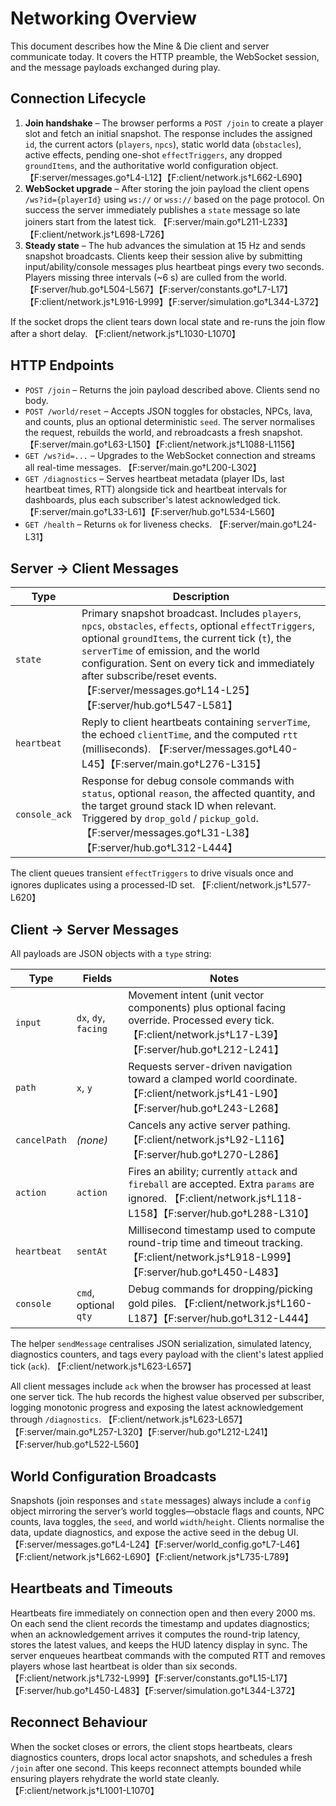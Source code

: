 # Networking Overview

This document describes how the Mine & Die client and server communicate today. It covers the HTTP preamble, the WebSocket session, and the message payloads exchanged during play.

## Connection Lifecycle

1. **Join handshake** – The browser performs a `POST /join` to create a player slot and fetch an initial snapshot. The response includes the assigned `id`, the current actors (`players`, `npcs`), static world data (`obstacles`), active effects, pending one-shot `effectTriggers`, any dropped `groundItems`, and the authoritative world configuration object. 【F:server/messages.go†L4-L12】【F:client/network.js†L662-L690】
2. **WebSocket upgrade** – After storing the join payload the client opens `/ws?id={playerId}` using `ws://` or `wss://` based on the page protocol. On success the server immediately publishes a `state` message so late joiners start from the latest tick. 【F:server/main.go†L211-L233】【F:client/network.js†L698-L726】
3. **Steady state** – The hub advances the simulation at 15 Hz and sends snapshot broadcasts. Clients keep their session alive by submitting input/ability/console messages plus heartbeat pings every two seconds. Players missing three intervals (~6 s) are culled from the world. 【F:server/hub.go†L504-L567】【F:server/constants.go†L7-L17】【F:client/network.js†L916-L999】【F:server/simulation.go†L344-L372】

If the socket drops the client tears down local state and re-runs the join flow after a short delay. 【F:client/network.js†L1030-L1070】

## HTTP Endpoints

- `POST /join` – Returns the join payload described above. Clients send no body.
- `POST /world/reset` – Accepts JSON toggles for obstacles, NPCs, lava, and counts, plus an optional deterministic `seed`. The server normalises the request, rebuilds the world, and rebroadcasts a fresh snapshot. 【F:server/main.go†L63-L150】【F:client/network.js†L1088-L1156】
- `GET /ws?id=...` – Upgrades to the WebSocket connection and streams all real-time messages. 【F:server/main.go†L200-L302】
- `GET /diagnostics` – Serves heartbeat metadata (player IDs, last heartbeat times, RTT) alongside tick and heartbeat intervals for dashboards, plus each subscriber's latest acknowledged tick. 【F:server/main.go†L33-L61】【F:server/hub.go†L534-L560】
- `GET /health` – Returns `ok` for liveness checks. 【F:server/main.go†L24-L31】

## Server → Client Messages

| Type | Description |
| --- | --- |
| `state` | Primary snapshot broadcast. Includes `players`, `npcs`, `obstacles`, `effects`, optional `effectTriggers`, optional `groundItems`, the current tick (`t`), the `serverTime` of emission, and the world configuration. Sent on every tick and immediately after subscribe/reset events. 【F:server/messages.go†L14-L25】【F:server/hub.go†L547-L581】 |
| `heartbeat` | Reply to client heartbeats containing `serverTime`, the echoed `clientTime`, and the computed `rtt` (milliseconds). 【F:server/messages.go†L40-L45】【F:server/main.go†L276-L315】 |
| `console_ack` | Response for debug console commands with `status`, optional `reason`, the affected quantity, and the target ground stack ID when relevant. Triggered by `drop_gold` / `pickup_gold`. 【F:server/messages.go†L31-L38】【F:server/hub.go†L312-L444】 |

The client queues transient `effectTriggers` to drive visuals once and ignores duplicates using a processed-ID set. 【F:client/network.js†L577-L620】

## Client → Server Messages

All payloads are JSON objects with a `type` string:

| Type | Fields | Notes |
| --- | --- | --- |
| `input` | `dx`, `dy`, `facing` | Movement intent (unit vector components) plus optional facing override. Processed every tick. 【F:client/network.js†L17-L39】【F:server/hub.go†L212-L241】 |
| `path` | `x`, `y` | Requests server-driven navigation toward a clamped world coordinate. 【F:client/network.js†L41-L90】【F:server/hub.go†L243-L268】 |
| `cancelPath` | _(none)_ | Cancels any active server pathing. 【F:client/network.js†L92-L116】【F:server/hub.go†L270-L286】 |
| `action` | `action` | Fires an ability; currently `attack` and `fireball` are accepted. Extra `params` are ignored. 【F:client/network.js†L118-L158】【F:server/hub.go†L288-L310】 |
| `heartbeat` | `sentAt` | Millisecond timestamp used to compute round-trip time and timeout tracking. 【F:client/network.js†L918-L999】【F:server/hub.go†L450-L483】 |
| `console` | `cmd`, optional `qty` | Debug commands for dropping/picking gold piles. 【F:client/network.js†L160-L187】【F:server/hub.go†L312-L444】 |

The helper `sendMessage` centralises JSON serialization, simulated latency, diagnostics counters, and tags every payload with the client's latest applied tick (`ack`). 【F:client/network.js†L623-L657】

All client messages include `ack` when the browser has processed at least one server tick. The hub records the highest value observed per subscriber, logging monotonic progress and exposing the latest acknowledgement through `/diagnostics`. 【F:client/network.js†L623-L657】【F:server/main.go†L257-L320】【F:server/hub.go†L212-L241】【F:server/hub.go†L522-L560】

## World Configuration Broadcasts

Snapshots (join responses and `state` messages) always include a `config` object mirroring the server’s world toggles—obstacle flags and counts, NPC counts, lava toggles, the `seed`, and world `width`/`height`. Clients normalise the data, update diagnostics, and expose the active seed in the debug UI. 【F:server/messages.go†L4-L24】【F:server/world_config.go†L7-L46】【F:client/network.js†L662-L690】【F:client/network.js†L735-L789】

## Heartbeats and Timeouts

Heartbeats fire immediately on connection open and then every 2000 ms. On each send the client records the timestamp and updates diagnostics; when an acknowledgement arrives it computes the round-trip latency, stores the latest values, and keeps the HUD latency display in sync. The server enqueues heartbeat commands with the computed RTT and removes players whose last heartbeat is older than six seconds. 【F:client/network.js†L732-L999】【F:server/constants.go†L15-L17】【F:server/hub.go†L450-L483】【F:server/simulation.go†L344-L372】

## Reconnect Behaviour

When the socket closes or errors, the client stops heartbeats, clears diagnostics counters, drops local actor snapshots, and schedules a fresh `/join` after one second. This keeps reconnect attempts bounded while ensuring players rehydrate the world state cleanly. 【F:client/network.js†L1001-L1070】

